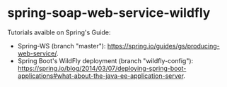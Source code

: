 # spring-soap-web-service-wildfly

Tutorials avaible on Spring's Guide: 
* Spring-WS (branch "master"): https://spring.io/guides/gs/producing-web-service/.
* Spring Boot's WildFly deployment (branch "wildfly-config"): https://spring.io/blog/2014/03/07/deploying-spring-boot-applications#what-about-the-java-ee-application-server.
